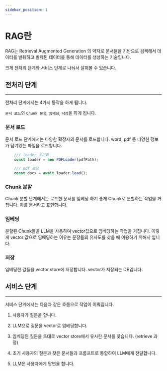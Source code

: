 ```yaml
---
sidebar_position: 1
---
```


# RAG란

RAG는 Retrieval Augmented Generation 의 약자로 문서들을 기반으로 검색해서 데이터를 발췌하고 발췌된 데이터를 통해 데이터를 생성하는 기술입니다.

크게 전처리 단계와 서비스 단계로 나눠서 살펴볼 수 있습니다.

## 전처리 단계
---

전처리 단계에서는 4가지 동작을 하게 됩니다.

`문서 로드`와 `Chunk 분할`, `임베딩`, `저장`을 하게 됩니다.  

### 문서 로드

문서 로드 단계에서는 다양한 확장자의 문서를 로드합니다. word, pdf 등 다양한 정보가 담겨있는 파일을 로드합니다.


```typescript
    /// loader 초기화
    const loader = new PDFLoader(pdfPath);

    /// pdf 로딩
    const docs = await loader.load();
```


### Chunk 분할

Chunk 분할 단계에서는 로드한 문서를 임베딩 하기 좋게 Chunk로 분할하는 작업을 거칩니다. 이를 문서라고 표현합니다.

### 임베딩

분할된 Chunk들을 LLM을 사용하여 vector값으로 임베딩하는 작업을 거칩니다. 이렇게 vector 값으로 임베딩하는 이유는 문장들의 유사도를 찾을 때 이용하기 위해서 입니다.

### 저장

임베딩한 값들을 vector store에 저장합니다. vector가 저장되는 DB입니다.

## 서비스 단계
---

서비스 단계에서는 다음과 같은 흐름으로 작업이 이뤄집니다.

1. 사용자가 질문을 합니다.

2. LLM으로 질문을 vector로 임베딩합니다.

3. 임베딩된 질문을 토대로 vector store에서 유사한 문서를 찾습니다. (retrieve 과정)

4. 초기 사용자의 질문과 찾은 문서들과 프롬프트로 통합하여 LLM에게 전달합니다.

5. LLM은 사용자에게 답변을 합니다.